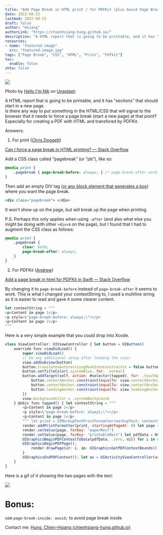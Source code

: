 ```yaml
---
title: "Add Page Break in HTML print / for PDFKit (plus Avoid Page Break Inside)"
date: 2022-08-23
lastmod: 2022-08-23
draft: false
author: "Hsiang"
authorLink: "https://chienhsiang-hung.github.io/"
description: "A HTML report that is going to be printable, and it has “sections” that should start in a new page.\nIs there any way to put something in…"
resources:
- name: "featured-image"
  src: "featured-image.jpg"
tags: ["Page Break", "CSS", "HTML", "Print", "Pdfkit"]
toc:
  enable: false
zhtw: false
---
```

![](https://miro.medium.com/max/1400/0*yfgGaIVglDR0FT--)

Photo by  [Hello I'm Nik](https://unsplash.com/@helloimnik?utm_source=medium&utm_medium=referral)  on  [Unsplash](https://unsplash.com/?utm_source=medium&utm_medium=referral)

A HTML report that is going to be printable, and it has “sections” that should start in a new page.  
Is there any way to put something in the HTML/CSS that will signal to the browser that it needs to force a page break (start a new page) at that point? Especially for creating a PDF with HTML and transfored by PDFKit.

Answers:

1.  For print ([Chris Doggett](https://stackoverflow.com/users/64203/chris-doggett))

[Can I force a page break in HTML printing? — Stack Overflow](https://stackoverflow.com/questions/1664049/can-i-force-a-page-break-in-html-printing)

Add a CSS class called “pagebreak” (or “pb”), like so:
```css
@media print {  
    .pagebreak { page-break-before: always; } /* page-break-after works, as well */  
}
```
Then add an empty DIV tag ([or any block element that generates a box](https://developer.mozilla.org/en-US/docs/Web/CSS/page-break-after)) where you want the page break.
```html
<div class="pagebreak"> </div>
```
It won’t show up on the page, but will break up the page when printing.

P.S. Perhaps this only applies when using  `-after`  (and also what else you might be doing with other  `<div>`s on the page), but I found that I had to augment the CSS class as follows:
```css
@media print {  
    .pagebreak {  
        clear: both;  
        page-break-after: always;  
    }  
}
```
2. For PDFKit ([Andrew](https://stackoverflow.com/users/5508175/andrew))

[Add a page break in html for PDFKit in Swift — Stack Overflow](https://stackoverflow.com/questions/66222073/add-a-page-break-in-html-for-pdfkit-in-swift)

By changing it to  `page-break-before`  instead of  `page-break-after`  it seems to work. This is what I changed your contextString to, I used a multiline string as it is easier to read and gave it some clearer content.
```javascript
let contextString = """  
<p>Content in page 1</p>  
<p style=\"page-break-before: always;\"></p>  
<p>Content in page 2</p>  
"""
```
Here is a very simple example that you could drop into Xcode.
```javascript
class ViewController: UIViewController { let button = UIButton()  
    override func viewDidLoad() {  
        super.viewDidLoad()  
        // Do any additional setup after loading the view.  
        view.addSubview(button)  
        button.translatesAutoresizingMaskIntoConstraints = false button.setTitle("Print", for: .normal)  
        button.setTitleColor(.systemBlue, for: .normal)  
        button.addTarget(self, action: #selector(tapped), for: .touchUpInside) NSLayoutConstraint.activate([  
            button.centerXAnchor.constraint(equalTo: view.centerXAnchor),  
            button.centerYAnchor.constraint(equalTo: view.centerYAnchor),  
            button.leadingAnchor.constraint(equalTo: view.leadingAnchor, constant: 20),  
        ])  
        view.backgroundColor = .systemBackground  
    } @objc func tapped() { let contextString = """  
        <p>Content in page 1</p>  
        <p style=\"page-break-before: always;\"></p>  
        <p>Content in page 2</p>  
        """ let print = UIMarkupTextPrintFormatter(markupText: contextString) let render = UIPrintPageRenderer()  
        render.addPrintFormatter(print, startingAtPageAt: 0) let page = CGRect(x: 0, y: 0, width: 595.2, height: 841.8) // A4, 72 dpi  
        render.setValue(page, forKey: "paperRect")  
        render.setValue(page, forKey: "printableRect") let pdfData = NSMutableData()  
        UIGraphicsBeginPDFContextToData(pdfData, .zero, nil) for i in 0..<render.numberOfPages {  
        UIGraphicsBeginPDFPage();  
            render.drawPage(at: i, in: UIGraphicsGetPDFContextBounds())  
        }  
        UIGraphicsEndPDFContext(); let av = UIActivityViewController(activityItems: [pdfData], applicationActivities: nil) self.present(av, animated: true, completion: nil)  
    }  
}
```
Here is a gif of it showing the two pages with the text:

![](https://miro.medium.com/max/648/0*NFlgUUM_n5tEEUp9.gif)

# Bonus:

use  `page-break-inside: avoid;`  to avoid page break inside

Contact me:  [Hung, Chien-Hsiang (chienhsiang-hung.github.io)](https://chienhsiang-hung.github.io/)